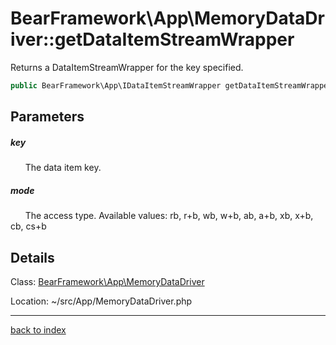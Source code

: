 # BearFramework\App\MemoryDataDriver::getDataItemStreamWrapper

Returns a DataItemStreamWrapper for the key specified.

```php
public BearFramework\App\IDataItemStreamWrapper getDataItemStreamWrapper ( string $key , string $mode )
```

## Parameters

##### key

&nbsp;&nbsp;&nbsp;&nbsp;&nbsp;&nbsp;The data item key.

##### mode

&nbsp;&nbsp;&nbsp;&nbsp;&nbsp;&nbsp;The access type. Available values: rb, r+b, wb, w+b, ab, a+b, xb, x+b, cb, cs+b

## Details

Class: [BearFramework\App\MemoryDataDriver](bearframework.app.memorydatadriver.class.md)

Location: ~/src/App/MemoryDataDriver.php

---

[back to index](index.md)

